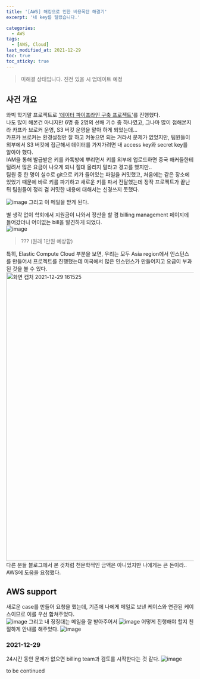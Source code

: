 ```yaml
---
title: '[AWS] 해킹으로 인한 비용폭탄 해결기'
excerpt: '네 key를 털렸습니다.'

categories:
  - AWS
tags:
  - [AWS, Cloud]
last_modified_at: 2021-12-29
toc: true  
toc_sticky: true
---
```


> 미해결 상태입니다. 진전 있을 시 업데이트 예정

## 사건 개요
와빅 학기말 프로젝트로 ['데이터 파이프라인 구축 프로젝트'](https://github.com/kpsy20/GameBoard)를 진행했다.  
나도 많이 해본건 아니지만 6명 중 2명의 선배 기수 중 하나였고, 그나마 많이 접해본지라 카프카 브로커 운영, S3 버킷 운영을 맡아 하게 되었는데...  
카프카 브로커는 환경설정만 잘 하고 켜놓으면 되는 거라서 문제가 없었지만, 팀원들이 외부에서 S3 버킷에 접근해서 데이터를 가져가려면 내 access key와 secret key를 알아야 했다.  
IAM을 통해 발급받은 키를 카톡방에 뿌리면서 키를 외부에 업로드하면 중국 해커들한테 털려서 많은 요금이 나오게 되니 절대 올리지 말라고 경고를 했지만..  
팀원 중 한 명이 실수로 git으로 키가 들어있는 파일을 커밋했고, 처음에는 같은 장소에 있었기 때문에 바로 키를 파기하고 새로운 키를 파서 전달했는데 정작 프로젝트가 끝난 뒤 팀원들이 정리 겸 커밋한 내용에 대해서는 신경쓰지 못했다.  

![image](https://user-images.githubusercontent.com/70019911/147637698-01f11afb-15fd-494d-b64f-c87662f6dc38.png)
그리고 이 메일을 받게 된다.  

별 생각 없이 학회에서 지원금이 나와서 정산을 할 겸 billing management 페이지에 들어갔더니 어이없는 bill을 발견하게 되었다.  
![image](https://user-images.githubusercontent.com/70019911/147637833-53d85212-5f2a-4d21-a190-89e25227ad29.png)
> ??? (원래 1만원 예상함)

특히, Elastic Compute Cloud 부분을 보면, 우리는 모두 Asia region에서 인스턴스를 만들어서 프로젝트를 진행했는데 미국에서 많은 인스턴스가 만들어지고 요금이 부과된 것을 볼 수 있다.
<img width="775" alt="화면 캡처 2021-12-29 161525" src="https://user-images.githubusercontent.com/70019911/147638625-f8764954-af14-43fb-b8f9-daa87cd8c180.png">
다른 분들 블로그에서 본 것처럼 천문학적인 금액은 아니었지만 나에게는 큰 돈이라.. AWS에 도움을 요청했다.

## AWS support
새로운 case를 만들어 요청을 했는데, 기존에 나에게 메일로 보낸 케이스와 연관된 케이스이므로 이를 우선 합쳐주었다.  
![image](https://user-images.githubusercontent.com/70019911/147638413-62dfbd1d-6878-41cf-8b2d-e8af981ee14d.png)
그리고 내 징징대는 메일을 잘 받아주어서
![image](https://user-images.githubusercontent.com/70019911/147638366-b269ebfc-e606-4f1d-9578-f0df3a712673.png)
어떻게 진행해야 할지 친절하게 안내를 해주었다.
![image](https://user-images.githubusercontent.com/70019911/147638575-d9f04d20-eea3-44ae-84e6-22215ccb87ac.png)

### 2021-12-29
24시간 동안 문제가 없으면 billing team과 검토를 시작한다는 것 같다.
![image](https://user-images.githubusercontent.com/70019911/147639276-8722aa02-52b9-4e3e-8503-1cc4c9ef3f80.png)


to be continued